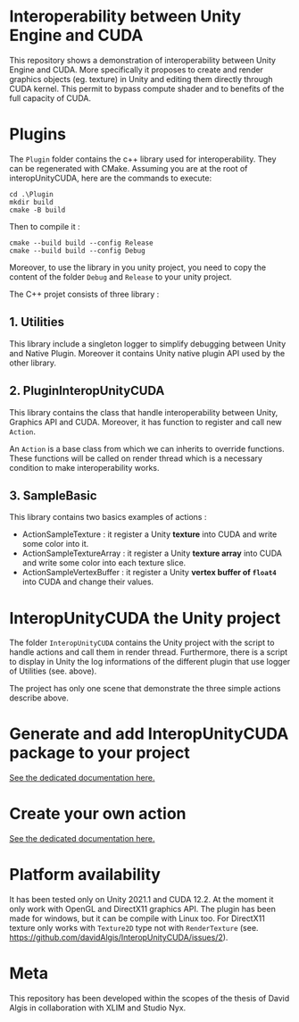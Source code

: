 # Interoperability between Unity Engine and CUDA

This repository shows a demonstration of interoperability between Unity Engine and CUDA. More specifically it proposes to create and render graphics objects (eg. texture) in Unity and editing them directly through CUDA kernel. This permit to bypass compute shader and to benefits of the full capacity of CUDA.


# Plugins

The `Plugin` folder contains the c++ library used for interoperability. They can be regenerated with CMake. Assuming you are at the root of interopUnityCUDA, here are the commands to execute:

```
cd .\Plugin 
mkdir build
cmake -B build
```

Then to compile it :

```
cmake --build build --config Release
cmake --build build --config Debug
```

Moreover, to use the library in you unity project, you need to copy the content of the folder `Debug` and `Release` to your unity project. 

The C++ projet consists of three library : 

## 1. Utilities

This library include a singleton logger to simplify debugging between Unity and Native Plugin. Moreover it contains Unity native plugin API used by the other library.

## 2. PluginInteropUnityCUDA

This library contains the class that handle interoperability between Unity, Graphics API and CUDA. Moreover, it has function to register and call new `Action`. 

An `Action` is a base class from which we can inherits to override functions. These functions will be called on render thread which is a necessary condition to make interoperability works.

## 3. SampleBasic

This library contains two basics examples of actions :
- ActionSampleTexture : it register a Unity __texture__ into CUDA and write some color into it.
- ActionSampleTextureArray : it register a Unity __texture array__ into CUDA and write some color into each texture slice.
- ActionSampleVertexBuffer : it register a Unity __vertex buffer of `float4`__ into CUDA and change their values. 

# InteropUnityCUDA the Unity project

The folder `InteropUnityCUDA` contains the Unity project with the script to handle actions and call them in render thread. Furthermore, there is a script to display in Unity the log informations of the different plugin that use logger of Utilities (see. above).

The project has only one scene that demonstrate the three simple actions describe above. 

# Generate and add InteropUnityCUDA package to your project

[See the dedicated documentation here.](Plugin/Documentation/GenerateUnityPackage.md)

# Create your own action

[See the dedicated documentation here.](Plugin/Documentation/CreateAction.md)


# Platform availability

It has been tested only on Unity 2021.1 and CUDA 12.2. At the moment it only work with OpenGL and DirectX11 graphics API. The plugin has been made for windows, but it can be compile with Linux too. 
For DirectX11 texture only works with `Texture2D` type not with `RenderTexture` (see. https://github.com/davidAlgis/InteropUnityCUDA/issues/2).

# Meta

This repository has been developed within the scopes of the thesis of David Algis in collaboration with XLIM and Studio Nyx.
